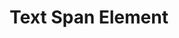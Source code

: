---
title: Text Span Element
id: tspan-element
script: /examples/elements/tspan-element.js
description: This interactive demonstrates the text span element.
input: undefined
tags: [elements]
weight: undefined
draft: undefined
---